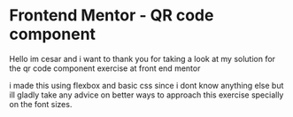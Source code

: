 # Frontend Mentor - QR code component
Hello im cesar and i want to thank you for taking a look at my solution for the qr code component exercise
at front end mentor

i made this using flexbox and basic css since i dont know anything else but ill gladly take any advice on better
ways to approach this exercise specially on the font sizes.
